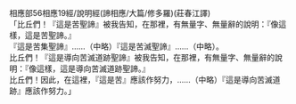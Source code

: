 相應部56相應19經/說明經(諦相應/大篇/修多羅)(莊春江譯)  
「比丘們！『這是苦聖諦』被我告知，在那裡，有無量字、無量辭的說明：『像這樣，這是苦聖諦。』  
『這是苦集聖諦』……（中略）『這是苦滅聖諦』……（中略）。  
比丘們！『這是導向苦滅道跡聖諦』被我告知，在那裡，有無量字、無量辭的說明：『像這樣，這是導向苦滅道跡聖諦。』  
比丘們！因此，在這裡，『這是苦』應該作努力，……（中略）『這是導向苦滅道跡』應該作努力。」  
  
  
